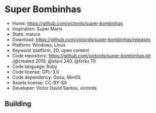 # Super Bombinhas

- Home: https://github.com/victords/super-bombinhas
- Inspiration: Super Mario
- State: mature
- Download: https://github.com/victords/super-bombinhas/releases
- Platform: Windows, Linux
- Keyword: platform, 2D, open content
- Code repository: https://github.com/victords/super-bombinhas.git (@created 2019, @stars 240, @forks 11)
- Code language: Ruby
- Code license: GPL-3.0
- Code dependency: Gosu, MiniGL
- Assets license: CC-BY-SA
- Developer: Victor David Santos, victords

## Building
